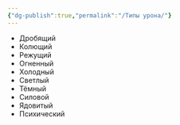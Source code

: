 ```yaml
---
{"dg-publish":true,"permalink":"/Типы урона/"}
---
```


- Дробящий
- Колющий
- Режущий
- Огненный
- Холодный
- Светлый
- Тёмный
- Силовой
- Ядовитый
- Психический